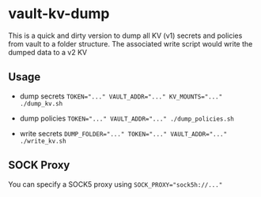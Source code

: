 # vault-kv-dump
This is a quick and dirty version to dump all KV (v1) secrets and policies from vault to a folder structure. 
The associated write script would write the dumped data to a v2 KV

## Usage
* dump secrets
`TOKEN="..." VAULT_ADDR="..." KV_MOUNTS="..." ./dump_kv.sh`

* dump policies
`TOKEN="..." VAULT_ADDR="..." ./dump_policies.sh`

* write secrets
`DUMP_FOLDER="..." TOKEN="..." VAULT_ADDR="..." ./write_kv.sh`

## SOCK Proxy
You can specify a SOCK5 proxy using `SOCK_PROXY="sock5h://..."`
